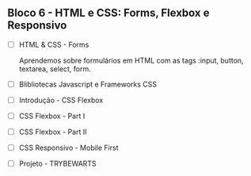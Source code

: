 ## Bloco 6 - HTML e CSS: Forms, Flexbox e Responsivo

- [ ] HTML & CSS - Forms
  <p>Aprendemos sobre formulários em HTML com as tags :input, button, textarea, select, form.</p>
- [ ] Blibliotecas Javascript e Frameworks CSS
- [ ] Introdução - CSS Flexbox
- [ ] CSS Flexbox - Part I
- [ ] CSS Flexbox - Part II
- [ ] CSS Responsivo - Mobile First
- [ ] Projeto - TRYBEWARTS
  